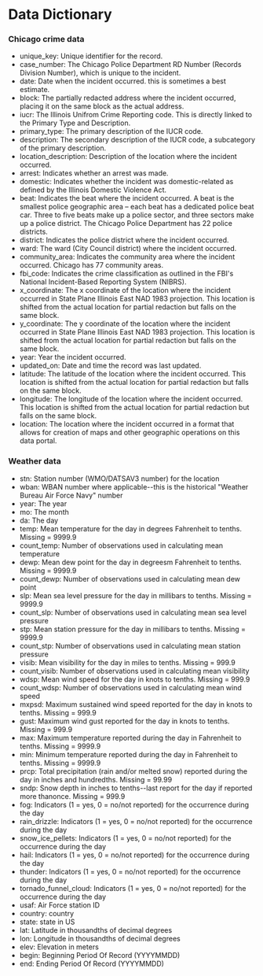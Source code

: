 # Data Dictionary

### Chicago crime data

- unique_key: Unique identifier for the record.
- case_number: The Chicago Police Department RD Number (Records Division Number), which is unique to the incident.
- date: Date when the incident occurred. this is sometimes a best estimate.
- block: The partially redacted address where the incident occurred, placing it on the same block as the actual address.
- iucr: The Illinois Unifrom Crime Reporting code. This is directly linked to the Primary Type and Description.
- primary_type: The primary description of the IUCR code.
- description: The secondary description of the IUCR code, a subcategory of the primary description.
- location_description: Description of the location where the incident occurred.
- arrest: Indicates whether an arrest was made.
- domestic: Indicates whether the incident was domestic-related as defined by the Illinois Domestic Violence Act.
- beat: Indicates the beat where the incident occurred. A beat is the smallest police geographic area – each beat has a dedicated police beat car. Three to five beats make up a police sector, and three sectors make up a police district. The Chicago Police Department has 22 police districts.
- district: Indicates the police district where the incident occurred.
- ward: The ward (City Council district) where the incident occurred.
- community_area: Indicates the community area where the incident occurred. Chicago has 77 community areas.
- fbi_code: Indicates the crime classification as outlined in the FBI's National Incident-Based Reporting System (NIBRS).
- x_coordinate: The x coordinate of the location where the incident occurred in State Plane Illinois East NAD 1983 projection. This location is shifted from the actual location for partial redaction but falls on the same block.
- y_coordinate: The y coordinate of the location where the incident occurred in State Plane Illinois East NAD 1983 projection. This location is shifted from the actual location for partial redaction but falls on the same block.
- year: Year the incident occurred.
- updated_on: Date and time the record was last updated.
- latitude: The latitude of the location where the incident occurred. This location is shifted from the actual location for partial redaction but falls on the same block.
- longitude: The longitude of the location where the incident occurred. This location is shifted from the actual location for partial redaction but falls on the same block.
- location: The location where the incident occurred in a format that allows for creation of maps and other geographic operations on this data portal.

### Weather data

- stn: Station number (WMO/DATSAV3 number) for the location
- wban: WBAN number where applicable--this is the historical "Weather Bureau Air Force Navy" number
- year: The year
- mo: The month
- da: The day
- temp: Mean temperature for the day in degrees Fahrenheit to tenths. Missing = 9999.9
- count_temp: Number of observations used in calculating mean temperature
- dewp: Mean dew point for the day in degreesm Fahrenheit to tenths.  Missing = 9999.9
- count_dewp: Number of observations used in calculating mean dew point
- slp: Mean sea level pressure for the day in millibars to tenths. Missing = 9999.9
- count_slp: Number of observations used in calculating mean sea level pressure
- stp: Mean station pressure for the day in millibars to tenths. Missing = 9999.9
- count_stp: Number of observations used in calculating mean station pressure
- visib: Mean visibility for the day in miles to tenths.  Missing = 999.9
- count_visib: Number of observations used in calculating mean visibility
- wdsp: Mean wind speed for the day in knots to tenths. Missing = 999.9
- count_wdsp: Number of observations used in calculating mean wind speed
- mxpsd: Maximum sustained wind speed reported for the day in knots to tenths. Missing = 999.9
- gust: Maximum wind gust reported for the day in knots to tenths. Missing = 999.9
- max: Maximum temperature reported during the day in Fahrenheit to tenths. Missing = 9999.9
- min: Minimum temperature reported during the day in Fahrenheit to tenths. Missing = 9999.9
- prcp: Total precipitation (rain and/or melted snow) reported during the day in inches and hundredths. Missing = 99.99
- sndp: Snow depth in inches to tenths--last report for the day if reported more thanonce. Missing = 999.9
- fog: Indicators (1 = yes, 0 = no/not reported) for the occurrence during the day
- rain_drizzle: Indicators (1 = yes, 0 = no/not reported) for the occurrence during the day
- snow_ice_pellets: Indicators (1 = yes, 0 = no/not reported) for the occurrence during the day
- hail: Indicators (1 = yes, 0 = no/not reported) for the occurrence during the day
- thunder: Indicators (1 = yes, 0 = no/not reported) for the occurrence during the day
- tornado_funnel_cloud: Indicators (1 = yes, 0 = no/not reported) for the occurrence during the day
- usaf: Air Force station ID
- country: country
- state: state in US
- lat: Latitude in thousandths of decimal degrees
- lon: Longitude in thousandths of decimal degrees
- elev: Elevation in meters
- begin: Beginning Period Of Record (YYYYMMDD)
- end: Ending Period Of Record (YYYYMMDD)
